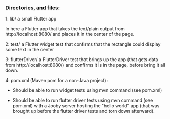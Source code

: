 ### Directories, and files:

1: lib/ a small Flutter app

In here a Flutter app that takes the text/plain output from http://localhost:8080/ and places it in the center of the page.

2: test/ a Flutter widget test that confirms that the rectangle could display some text in the center

3: flutterDriver/ a FlutterDriver test that brings up the app (that gets data from http://localhost:8080/) and confirms it is in the page, before bring it all down.

4: pom.xml (Maven pom for a non-Java project):

* Should be able to run widget tests using mvn command (see pom.xml)

* Should be able to run flutter driver tests using mvn command (see pom.xml) with a Jooby server hosting the "hello world" app (that was brought up before the flutter driver tests and torn down afterward).
